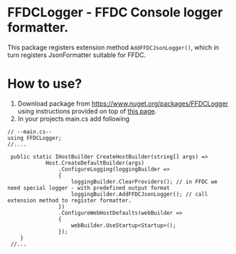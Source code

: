 # FFDCLogger - FFDC Console logger formatter.

This package registers extension method `AddFFDCJsonLogger()`, which in turn registers JsonFormatter suitable for FFDC.

# How to use?

1. Download package from https://www.nuget.org/packages/FFDCLogger using instructions provided on top of [this page](https://www.nuget.org/packages/FFDCLogger/).
2. In your projects main.cs add following
```
// --main.cs--
using FFDCLogger;
//....

 public static IHostBuilder CreateHostBuilder(string[] args) =>
            Host.CreateDefaultBuilder(args)
                .ConfigureLogging(loggingBuilder =>
                {
                    loggingBuilder.ClearProviders(); // in FFDC we need special logger - with predefined output format
                    loggingBuilder.AddFFDCJsonLogger(); // call extension method to register formatter.
                })
                .ConfigureWebHostDefaults(webBuilder =>
                {
                    webBuilder.UseStartup<Startup>();
                });
    }
 //...
 ```


